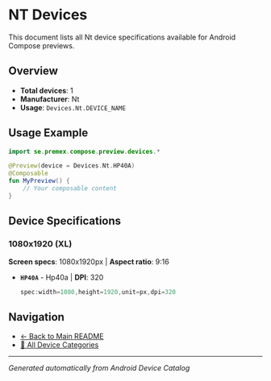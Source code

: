 # NT Devices

This document lists all Nt device specifications available for Android Compose previews.

## Overview

- **Total devices**: 1
- **Manufacturer**: Nt
- **Usage**: `Devices.Nt.DEVICE_NAME`

## Usage Example

```kotlin
import se.premex.compose.preview.devices.*

@Preview(device = Devices.Nt.HP40A)
@Composable
fun MyPreview() {
    // Your composable content
}
```

## Device Specifications

### 1080x1920 (XL)

**Screen specs**: 1080x1920px | **Aspect ratio**: 9:16

- **`HP40A`** - Hp40a | **DPI**: 320
  ```kotlin
  spec:width=1080,height=1920,unit=px,dpi=320
  ```

## Navigation

- [← Back to Main README](../../README.md)
- [📱 All Device Categories](../README.md)

---
*Generated automatically from Android Device Catalog*
